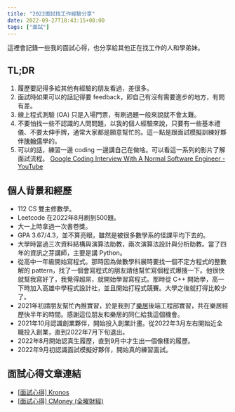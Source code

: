 ```yaml
---
title: "2022面試找工作經驗分享"
date: 2022-09-27T18:43:15+08:00
tags: ["面試"]
---
```


這裡會記錄一些我的面試心得，也分享給其他正在找工作的人和學弟妹。

## TL;DR

1. 履歷要記得多給其他有經驗的朋友看過，差很多。
2. 面試時如果可以的話記得要 feedback，即自己有沒有需要進步的地方，有問有差。
3. 線上程式測驗 (OA) 只是入場門票，有刷過題一般來說就不會太難。
4. 不要怕找一些不認識的人問問題，以我的個人經驗來說，只要有一些基本禮儀、不要太伸手牌，通常大家都是願意幫忙的。這一點是跟面試模擬訓練好夥伴[陳翰儒](https://www.linkedin.com/in/han-ru-chen-734816248/)學的。
5. 可以的話，練習一邊 coding 一邊講自己在做啥。可以看這一系列的影片了解面試流程。 [Google Coding Interview With A Normal Software Engineer - YouTube](https://www.youtube.com/watch?v=rw4s4M3hFfs)

## 個人背景和經歷

* 112 CS 雙主修數學。
* Leetcode 在2022年8月刷到500題。
* 大一上時拿過一次書卷獎。
* GPA 3.67/4.3，並不算亮眼，雖然是被很多數學系的怪課平均下去的。
* 大學時當過三次資料結構與演算法助教，兩次演算法設計與分析助教。當了四年的資訊之芽講師，主要是講 Python。
* 從高中一年級開始寫程式。那時因為做數學科展時要找一個不定方程式的整數解的 pattern，找了一個會寫程式的朋友請他幫忙寫個程式爆搜一下。他很快就幫我寫好了，我覺得超屌，就開始學習寫程式。那時從 C++ 開始學，高一下時加入高雄中學程式設計社，並且開始打程式競賽。大學之後就打得比較少了。
* 2021年初請朋友幫忙內推實習，於是我到了[樂居](https://www.leju.com.tw/)後端工程部實習，共在樂居經歷快半年的時間。感謝這位朋友和樂居的同仁給我這個機會。
* 2021年10月認識創業夥伴，開始投入創業計畫。從2022年3月左右開始近全職投入創業，直到2022年7月下旬退出。
* 2022年8月開始認真生履歷，直到9月中才生出一個像樣的履歷。
* 2022年9月初認識面試模擬好夥伴，開始真的練習面試。

<!-- [![Leetcode Stats](https://leetcard.jacoblin.cool/Mrbear666)](https://leetcode.com/Mrbear666/) -->

## 面試心得文章連結

* [\[面試心得\] Kronos](../interview-kronos)
* [\[面試心得\] CMoney (全曜財經)](../interview-cmoney)
